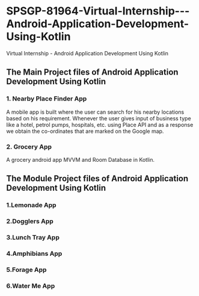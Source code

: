 # SPSGP-81964-Virtual-Internship---Android-Application-Development-Using-Kotlin
Virtual Internship - Android Application Development Using Kotlin

## The Main Project files of Android Application Development Using Kotlin

### 1. Nearby Place Finder App

A mobile app is built where the user can search for his nearby locations based on his requirement. Whenever the user gives input of business type like a hotel, petrol pumps, hospitals, etc. using Place API and as a response we obtain the co-ordinates that are marked on the Google map.

### 2. Grocery App

A grocery android app MVVM and Room Database in Kotlin.


## The Module Project files of Android Application Development Using Kotlin

### 1.Lemonade App

### 2.Dogglers App

### 3.Lunch Tray App

### 4.Amphibians App

### 5.Forage App

### 6.Water Me App
